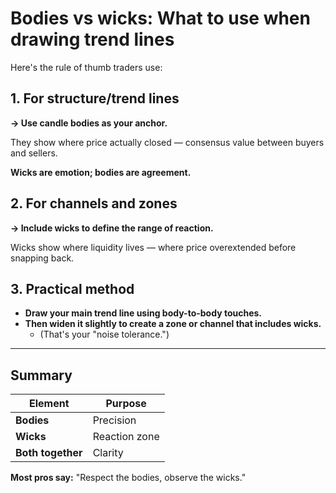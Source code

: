 # Bodies vs wicks: What to use when drawing trend lines

Here's the rule of thumb traders use:

## 1. For structure/trend lines

**→ Use candle bodies as your anchor.**

They show where price actually closed — consensus value between buyers and sellers.

**Wicks are emotion; bodies are agreement.**

## 2. For channels and zones

**→ Include wicks to define the range of reaction.**

Wicks show where liquidity lives — where price overextended before snapping back.

## 3. Practical method

- **Draw your main trend line using body-to-body touches.**
- **Then widen it slightly to create a zone or channel that includes wicks.**
  - (That's your "noise tolerance.")

---

## Summary

| Element | Purpose |
|---------|---------|
| **Bodies** | Precision |
| **Wicks** | Reaction zone |
| **Both together** | Clarity |

**Most pros say:** "Respect the bodies, observe the wicks."
